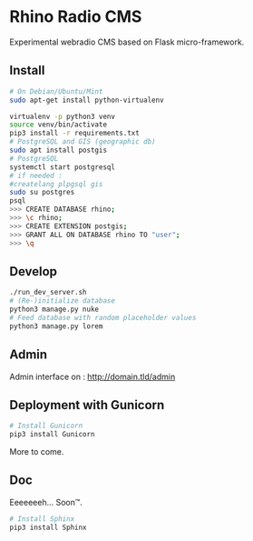 # Rhino Radio CMS

Experimental webradio CMS based on Flask micro-framework.

## Install

```bash
# On Debian/Ubuntu/Mint
sudo apt-get install python-virtualenv

virtualenv -p python3 venv
source venv/bin/activate
pip3 install -r requirements.txt
# PostgreSQL and GIS (geographic db)
sudo apt install postgis
# PostgreSQL
systemctl start postgresql
# if needed :
#createlang plpgsql gis
sudo su postgres
psql
>>> CREATE DATABASE rhino;
>>> \c rhino;
>>> CREATE EXTENSION postgis;
>>> GRANT ALL ON DATABASE rhino TO "user";
>>> \q
```

## Develop

```bash
./run_dev_server.sh
# (Re-)initialize database
python3 manage.py nuke
# Feed database with random placeholder values
python3 manage.py lorem
```
## Admin

Admin interface on : http://domain.tld/admin

## Deployment with Gunicorn

```bash
# Install Gunicorn
pip3 install Gunicorn
```
More to come.

## Doc

Eeeeeeeh... Soon™.

```bash
# Install Sphinx
pip3 install Sphinx
```
